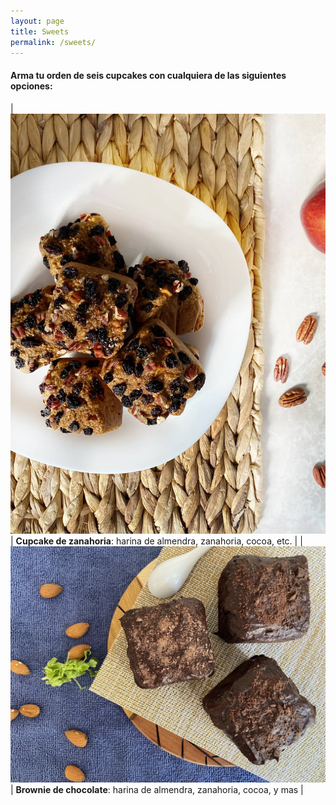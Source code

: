 ```yaml
---
layout: page
title: Sweets
permalink: /sweets/
---
```


#### Arma tu orden de seis cupcakes con cualquiera de las siguientes opciones:


| ![](/image_assets/cupcake_apple.png)      | **Cupcake de zanahoria**: harina de almendra, zanahoria, cocoa, etc.       |
| ![](/image_assets/cupcake_chocolate.png)    | **Brownie de chocolate**: harina de almendra, zanahoria, cocoa, y mas        |